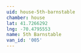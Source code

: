 ```yaml
---
uid: house-5th-barnstable
chamber: house
lat: 41.7266292
lng: -70.4795553
name: 5th Barnstable
van_id: '005'
---
```

